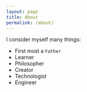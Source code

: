 ```yaml
---
layout: page
title: About
permalink: /about/
---
```


I consider myself many things:
* First most a `Father`
* Learner
* Philosopher
* Creator
* Technologist
* Engineer